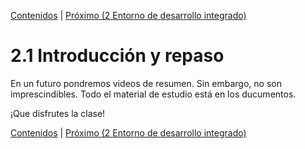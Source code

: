 [Contenidos](../Contenidos.md) \| [Próximo (2 Entorno de desarrollo integrado)](02_IDE.md)

# 2.1 Introducción y repaso

En un futuro pondremos videos de resumen. Sin embargo, no son imprescindibles. Todo el material de estudio está en los ducumentos.

¡Que disfrutes la clase!


[Contenidos](../Contenidos.md) \| [Próximo (2 Entorno de desarrollo integrado)](02_IDE.md)

